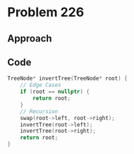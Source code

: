 # Problem 226

## Approach


## Code

```cpp
TreeNode* invertTree(TreeNode* root) {
    // Edge Cases
    if (root == nullptr) {
        return root;
    }
    // Recursion
    swap(root->left, root->right);
    invertTree(root->left);
    invertTree(root->right);
    return root;
}
```

